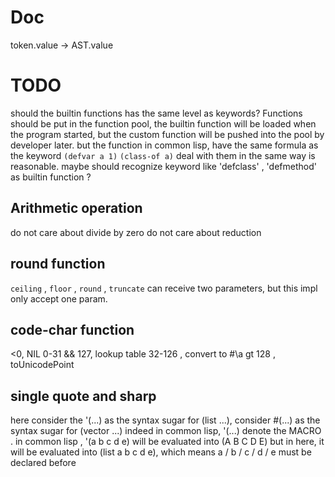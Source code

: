 # Doc
token.value → AST.value

# TODO
should the builtin functions has the same level as keywords?
Functions should be put in the function pool, the builtin function will be loaded when the program started, but the custom function will be pushed into the pool by developer later.
but the function in common lisp, have the same formula as the keyword
`(defvar a 1)`
`(class-of a)`
deal with them in the same way is reasonable.
maybe should recognize keyword like 'defclass' , 'defmethod' as builtin function ?

## Arithmetic operation 
do not care about divide by zero
do not care about reduction
 
## round function
`ceiling` , `floor` , `round` , `truncate` can receive two parameters, but this impl only accept one param.

## code-char function
<0, NIL
0-31 && 127, lookup table
32-126 , convert to #\a
gt 128 , toUnicodePoint

## single quote and sharp 
here consider the '(...) as the syntax sugar for (list ...), consider #(...) as the syntax sugar for (vector ...)
indeed in common lisp, '(...) denote the MACRO . 
in common lisp , '(a b c d e) will be evaluated into (A B C D E)
but in here, it will be evaluated into (list a b c d e), which means a / b / c / d / e must be declared before